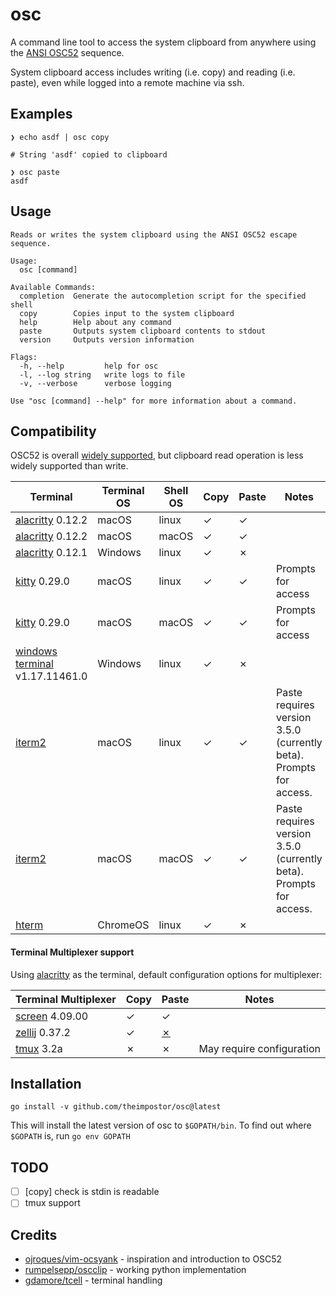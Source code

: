 # osc
A command line tool to access the system clipboard from anywhere using the [ANSI OSC52](https://invisible-island.net/xterm/ctlseqs/ctlseqs.html#h3-Operating-System-Commands) sequence.

System clipboard access includes writing (i.e. copy) and reading (i.e. paste), even while logged into a remote machine via ssh.

## Examples

```
❯ echo asdf | osc copy

# String 'asdf' copied to clipboard

❯ osc paste
asdf
```

## Usage

```
Reads or writes the system clipboard using the ANSI OSC52 escape sequence.

Usage:
  osc [command]

Available Commands:
  completion  Generate the autocompletion script for the specified shell
  copy        Copies input to the system clipboard
  help        Help about any command
  paste       Outputs system clipboard contents to stdout
  version     Outputs version information

Flags:
  -h, --help         help for osc
  -l, --log string   write logs to file
  -v, --verbose      verbose logging

Use "osc [command] --help" for more information about a command.

```

## Compatibility

OSC52 is overall [widely supported](https://github.com/ojroques/vim-oscyank/blob/main/README.md#vim-oscyank), but clipboard read operation is less widely supported than write.

Terminal | Terminal OS | Shell OS | Copy | Paste | Notes
---      | ---         | ---      | ---  | ---   | ---
[alacritty](https://github.com/alacritty/alacritty) 0.12.2 | macOS | linux | &check; | &check; |
[alacritty](https://github.com/alacritty/alacritty) 0.12.2 | macOS | macOS | &check; | &check; |
[alacritty](https://github.com/alacritty/alacritty) 0.12.1 | Windows | linux | &check; | &cross; |
[kitty](https://github.com/kovidgoyal/kitty) 0.29.0 | macOS | linux | &check; | &check; | Prompts for access
[kitty](https://github.com/kovidgoyal/kitty) 0.29.0 | macOS | macOS | &check; | &check; | Prompts for access
[windows terminal](https://github.com/microsoft/terminal) v1.17.11461.0 | Windows | linux | &check; | &cross; |
[iterm2](https://iterm2.com/) | macOS | linux | &check; | &check; | Paste requires version 3.5.0 (currently beta). Prompts for access.
[iterm2](https://iterm2.com/) | macOS | macOS | &check; | &check; | Paste requires version 3.5.0 (currently beta). Prompts for access.
[hterm](https://chrome.google.com/webstore/detail/secure-shell/iodihamcpbpeioajjeobimgagajmlibd) | ChromeOS | linux | &check; | &cross; |

#### Terminal Multiplexer support

Using [alacritty](https://github.com/alacritty/alacritty) as the terminal,
default configuration options for multiplexer:

Terminal Multiplexer | Copy | Paste | Notes
---                  | ---  | ---   | ---
[screen](https://www.gnu.org/software/screen/) 4.09.00 | &check; | &check; |
[zellij](https://zellij.dev/) 0.37.2 | &check; | [&cross;](https://github.com/zellij-org/zellij/issues/2647) |
[tmux](https://github.com/tmux/tmux) 3.2a | &cross; | &cross; | May require configuration

## Installation

```
go install -v github.com/theimpostor/osc@latest
```

This will install the latest version of osc to `$GOPATH/bin`. To find out where `$GOPATH` is, run `go env GOPATH`

## TODO

- [ ] [copy] check is stdin is readable
- [ ] tmux support

## Credits
-  [ojroques/vim-ocsyank](https://github.com/ojroques/vim-oscyank) - inspiration and introduction to OSC52
-  [rumpelsepp/oscclip](https://github.com/rumpelsepp/oscclip) - working python implementation
-  [gdamore/tcell](https://github.com/gdamore/tcell) - terminal handling
